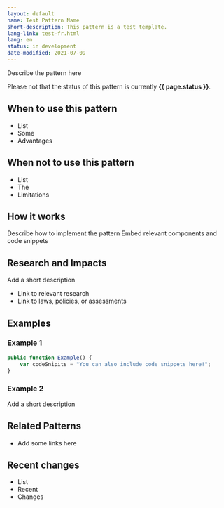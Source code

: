 ```yaml
---
layout: default
name: Test Pattern Name
short-description: This pattern is a test template.
lang-link: test-fr.html
lang: en
status: in development
date-modified: 2021-07-09
---
```


Describe the pattern here

<section class="alert alert-info">
    <p>Please not that the status of this pattern is currently <strong>{{ page.status }}</strong>.</p>
</section>

## When to use this pattern

* List
* Some
* Advantages

## When not to use this pattern

* List
* The
* Limitations

## How it works

Describe how to implement the pattern
Embed relevant components and code snippets

## Research and Impacts

Add a short description

* Link to relevant research
* Link to laws, policies, or assessments

## Examples

### Example 1

```js
public function Example() {
    var codeSnipits = "You can also include code snippets here!";
}
```

### Example 2

Add a short description

## Related Patterns

* Add some links here

## Recent changes

* List
* Recent
* Changes

